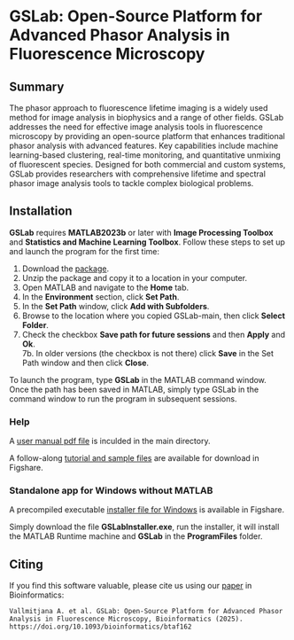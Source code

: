 # GSLab: Open-Source Platform for Advanced Phasor Analysis in Fluorescence Microscopy

## Summary

The phasor approach to fluorescence lifetime imaging is a widely used method for image analysis in biophysics and a range of other fields. GSLab addresses the need for effective image analysis tools in fluorescence microscopy by providing an open-source platform that enhances traditional phasor analysis with advanced features. Key capabilities include machine learning-based clustering, real-time monitoring, and quantitative unmixing of fluorescent species. Designed for both commercial and custom systems, GSLab provides researchers with comprehensive lifetime and spectral phasor image analysis tools to tackle complex biological problems.

## Installation

**GSLab** requires **MATLAB2023b** or later with **Image Processing Toolbox** and **Statistics and Machine Learning Toolbox**. Follow these steps to set up and launch the program for the first time:
1.  Download the [package](https://github.com/AlexVallmitjana/GSLab/archive/refs/heads/main.zip).
2.  Unzip the package and copy it to a location in your computer.
3.	Open MATLAB and navigate to the **Home** tab.
4.	In the **Environment** section, click **Set Path**.
5.	In the **Set Path** window, click **Add with Subfolders**.
6.	Browse to the location where you copied GSLab-main, then click **Select Folder**.
7.  Check the checkbox **Save path for future sessions** and then **Apply** and **Ok**.  
7b.	In older versions (the checkbox is not there) click **Save** in the Set Path window and then click **Close**.

  
To launch the program, type **GSLab** in the MATLAB command window.  
Once the path has been saved in MATLAB, simply type GSLab in the command window to run the program in subsequent sessions.

### Help

A [user manual pdf file](GSLab_Manual.pdf) is inculded in the main directory. 

A follow-along [tutorial and sample files](https://doi.org/10.6084/m9.figshare.28067108) are available for download in Figshare.

### Standalone app for Windows without MATLAB

A precompiled executable [installer file for Windows](https://doi.org/10.6084/m9.figshare.28655276) is available in Figshare.

Simply download the file **GSLabInstaller.exe**, run the installer, it will install the MATLAB Runtime machine and **GSLab** in the **ProgramFiles** folder. 


## Citing
If you find this software valuable, please cite us using our [paper](https://doi.org/10.1093/bioinformatics/btaf162) in Bioinformatics:
```
Vallmitjana A. et al. GSLab: Open-Source Platform for Advanced Phasor Analysis in Fluorescence Microscopy, Bioinformatics (2025). https://doi.org/10.1093/bioinformatics/btaf162
```
